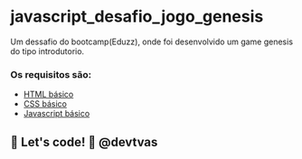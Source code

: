 # javascript_desafio_jogo_genesis
Um dessafio do bootcamp(Eduzz), onde foi desenvolvido um game genesis do tipo introdutorio.

### Os requisitos são:

* [HTML básico](https://www.w3schools.com/html/)
* [CSS básico](https://developer.mozilla.org/pt-BR/docs/Web/CSS)
* [Javascript básico](https://developer.mozilla.org/pt-BR/docs/Web/JavaScript)
 


## 🚀 Let's code! 🚀 @devtvas
